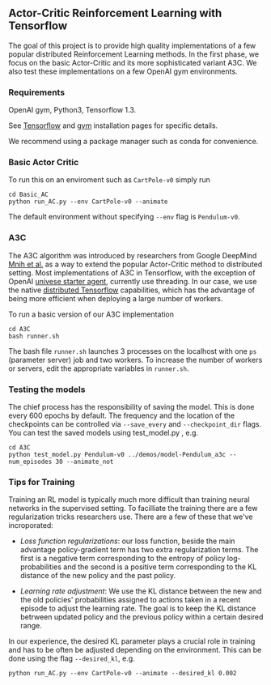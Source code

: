 ## Actor-Critic Reinforcement Learning with Tensorflow

The goal of this project is to provide high quality implementations of a few popular distributed Reinforcement Learning methods. In the first phase, we focus on the basic Actor-Critic and its more sophisticated variant A3C. We also test these implementations on a few OpenAI gym environments. 

### Requirements
OpenAI gym, Python3, Tensorflow 1.3.

See [Tensorflow](https://www.tensorflow.org/install/) and [gym](https://gym.openai.com/docs/) installation pages for specific details.

We recommend using a package manager such as conda for convenience. 

### Basic Actor Critic
To run this on an enviroment such as `CartPole-v0` simply run
```
cd Basic_AC
python run_AC.py --env CartPole-v0 --animate
```
The default environment without specifying `--env` flag is `Pendulum-v0`.

### A3C

The A3C algorithm was introduced by researchers from Google DeepMind [Mnih et al.](https://arxiv.org/abs/1602.01783) as a way to extend the popular Actor-Critic method to distributed setting. Most implementations of A3C in Tensorflow, with the exception of OpenAI [univese starter agent](https://github.com/openai/universe-starter-agent), currently use threading. In our case, we use the native [distributed Tensorflow](https://www.tensorflow.org/deploy/distributed) capabilities, which has the advantage of being more efficient when deploying a large number of workers.

To run a basic version of our A3C implementation
```
cd A3C
bash runner.sh
```
The bash file `runner.sh` launches 3 processes on the localhost with one `ps` (parameter server) job and two workers. To increase the number of workers or servers, edit the appropriate variables in `runner.sh`.

### Testing the models

The chief process has the responsibility of saving the model. This is done every 600 epochs by default. The frequency and the location of the checkpoints can be  controlled via `--save_every` and `--checkpoint_dir` flags. You can test the saved models using test_model.py , e.g.
```
cd A3C
python test_model.py Pendulum-v0 ../demos/model-Pendulum_a3c --num_episodes 30 --animate_not
```

### Tips for Training 

Training an RL model is typically much more difficult than training neural networks in the supervised setting. To facilliate the training there are a few regularization tricks researchers use. There are a few of these that we've incroporated:

* _Loss function regularizations_: our loss function, beside the main advantage policy-gradient term has two extra regularization terms. The first is a negative term corresponding to the entropy of policy log-probabilities and the second is a positive term corresponding to the KL distance of the new policy and the past policy. 

* _Learning rate adjustment_: We use the KL distance between the new and the old policies' probabilities assigned to actions taken in a recent episode to adjust the learning rate. The goal is to keep the KL distance betrween updated policy and the previous policy within a certain desired range.

In our experience, the desired KL parameter plays a crucial role in training and has to be often be adjusted depending on the environment. This can be done using the flag `--desired_kl`, e.g.
```
python run_AC.py --env CartPole-v0 --animate --desired_kl 0.002 
```



